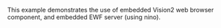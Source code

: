 This example demonstrates the use of embedded Vision2 web browser component, and embedded EWF server (using nino).

